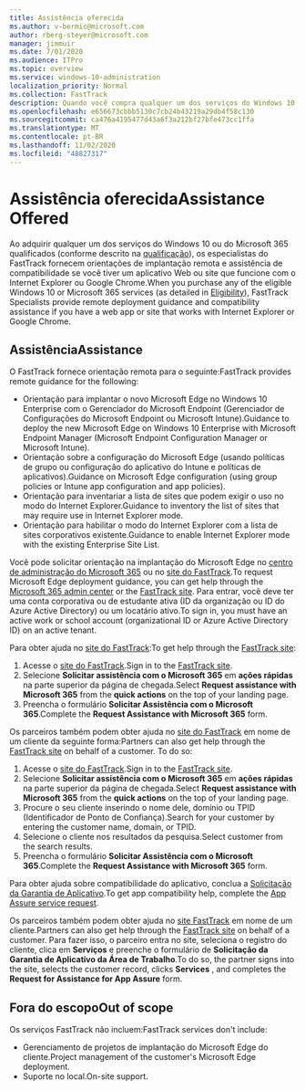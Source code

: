 ```yaml
---
title: Assistência oferecida
ms.author: v-bermic@microsoft.com
author: rberg-steyer@microsoft.com
manager: jimmuir
ms.date: 7/01/2020
ms.audience: ITPro
ms.topic: overview
ms.service: windows-10-administration
localization_priority: Normal
ms.collection: FastTrack
description: Quando você compra qualquer um dos serviços do Windows 10 ou do Microsoft 365 (como detalhado em Serviços e planos qualificados), os especialistas do FastTrack oferecem orientações de compatibilidade e implantação remota se você tiver um aplicativo ou site da Web que funcione com o Internet Explorer ou Google Chrome.
ms.openlocfilehash: e656673cbbb5130c7cb24b43219a29db4f58c130
ms.sourcegitcommit: ca476a4195477d43a6f3a212bf27bfe473cc1ffa
ms.translationtype: MT
ms.contentlocale: pt-BR
ms.lasthandoff: 11/02/2020
ms.locfileid: "48827317"
---
```

# <a name="assistance-offered"></a><span data-ttu-id="95dd1-103">Assistência oferecida</span><span class="sxs-lookup"><span data-stu-id="95dd1-103">Assistance Offered</span></span>

<span data-ttu-id="95dd1-104">Ao adquirir qualquer um dos serviços do Windows 10 ou do Microsoft 365 qualificados (conforme descrito na [qualificação](eligibility.md)), os especialistas do FastTrack fornecem orientações de implantação remota e assistência de compatibilidade se você tiver um aplicativo Web ou site que funcione com o Internet Explorer ou Google Chrome.</span><span class="sxs-lookup"><span data-stu-id="95dd1-104">When you purchase any of the eligible Windows 10 or Microsoft 365 services (as detailed in [Eligibility](eligibility.md)), FastTrack Specialists provide remote deployment guidance and compatibility assistance if you have a web app or site that works with Internet Explorer or Google Chrome.</span></span> 

## <a name="assistance"></a><span data-ttu-id="95dd1-105">Assistência</span><span class="sxs-lookup"><span data-stu-id="95dd1-105">Assistance</span></span>

<span data-ttu-id="95dd1-106">O FastTrack fornece orientação remota para o seguinte:</span><span class="sxs-lookup"><span data-stu-id="95dd1-106">FastTrack provides remote guidance for the following:</span></span>
- <span data-ttu-id="95dd1-107">Orientação para implantar o novo Microsoft Edge no Windows 10 Enterprise com o Gerenciador do Microsoft Endpoint (Gerenciador de Configurações do Microsoft Endpoint ou Microsoft Intune).</span><span class="sxs-lookup"><span data-stu-id="95dd1-107">Guidance to deploy the new Microsoft Edge on Windows 10 Enterprise with Microsoft Endpoint Manager (Microsoft Endpoint Configuration Manager or Microsoft Intune).</span></span>
- <span data-ttu-id="95dd1-108">Orientação sobre a configuração do Microsoft Edge (usando políticas de grupo ou configuração do aplicativo do Intune e políticas de aplicativos).</span><span class="sxs-lookup"><span data-stu-id="95dd1-108">Guidance on Microsoft Edge configuration (using group policies or Intune app configuration and app policies).</span></span>
- <span data-ttu-id="95dd1-109">Orientação para inventariar a lista de sites que podem exigir o uso no modo do Internet Explorer.</span><span class="sxs-lookup"><span data-stu-id="95dd1-109">Guidance to inventory the list of sites that may require use in Internet Explorer mode.</span></span>
- <span data-ttu-id="95dd1-110">Orientação para habilitar o modo do Internet Explorer com a lista de sites corporativos existente.</span><span class="sxs-lookup"><span data-stu-id="95dd1-110">Guidance to enable Internet Explorer mode with the existing Enterprise Site List.</span></span>

<span data-ttu-id="95dd1-111">Você pode solicitar orientação na implantação do Microsoft Edge no [centro de administração do Microsoft 365](https://go.microsoft.com/fwlink/?linkid=2032704) ou no [site do FastTrack](https://go.microsoft.com/fwlink/?linkid=780698).</span><span class="sxs-lookup"><span data-stu-id="95dd1-111">To request Microsoft Edge deployment guidance, you can get help through the [Microsoft 365 admin center](https://go.microsoft.com/fwlink/?linkid=2032704) or the [FastTrack site](https://go.microsoft.com/fwlink/?linkid=780698).</span></span> <span data-ttu-id="95dd1-112">Para entrar, você deve ter uma conta corporativa ou de estudante ativa (ID da organização ou ID do Azure Active Directory) ou um locatário ativo.</span><span class="sxs-lookup"><span data-stu-id="95dd1-112">To sign in, you must have an active work or school account (organizational ID or Azure Active Directory ID) on an active tenant.</span></span> 

<span data-ttu-id="95dd1-113">Para obter ajuda no [site do FastTrack](https://go.microsoft.com/fwlink/?linkid=780698):</span><span class="sxs-lookup"><span data-stu-id="95dd1-113">To get help through the [FastTrack site](https://go.microsoft.com/fwlink/?linkid=780698):</span></span> 
1.    <span data-ttu-id="95dd1-114">Acesse o [site do FastTrack](https://go.microsoft.com/fwlink/?linkid=780698).</span><span class="sxs-lookup"><span data-stu-id="95dd1-114">Sign in to the [FastTrack site](https://go.microsoft.com/fwlink/?linkid=780698).</span></span> 
2.    <span data-ttu-id="95dd1-115">Selecione **Solicitar assistência com o Microsoft 365** em **ações rápidas** na parte superior da página de chegada.</span><span class="sxs-lookup"><span data-stu-id="95dd1-115">Select **Request assistance with Microsoft 365** from the **quick actions** on the top of your landing page.</span></span>
3.    <span data-ttu-id="95dd1-116">Preencha o formulário **Solicitar Assistência com o Microsoft 365**.</span><span class="sxs-lookup"><span data-stu-id="95dd1-116">Complete the **Request Assistance with Microsoft 365** form.</span></span>
  
<span data-ttu-id="95dd1-p102">Os parceiros também podem obter ajuda no [site do FastTrack](https://go.microsoft.com/fwlink/?linkid=780698) em nome de um cliente da seguinte forma:</span><span class="sxs-lookup"><span data-stu-id="95dd1-p102">Partners can also get help through the [FastTrack site](https://go.microsoft.com/fwlink/?linkid=780698) on behalf of a customer. To do so:</span></span>
1.    <span data-ttu-id="95dd1-119">Acesse o [site do FastTrack](https://go.microsoft.com/fwlink/?linkid=780698).</span><span class="sxs-lookup"><span data-stu-id="95dd1-119">Sign in to the [FastTrack site](https://go.microsoft.com/fwlink/?linkid=780698).</span></span> 
2.    <span data-ttu-id="95dd1-120">Selecione **Solicitar assistência com o Microsoft 365** em **ações rápidas** na parte superior da página de chegada.</span><span class="sxs-lookup"><span data-stu-id="95dd1-120">Select **Request assistance with Microsoft 365** from the **quick actions** on the top of your landing page.</span></span>
3.    <span data-ttu-id="95dd1-121">Procure o seu cliente inserindo o nome dele, domínio ou TPID (Identificador de Ponto de Confiança).</span><span class="sxs-lookup"><span data-stu-id="95dd1-121">Search for your customer by entering the customer name, domain, or TPID.</span></span>
4.    <span data-ttu-id="95dd1-122">Selecione o cliente nos resultados da pesquisa.</span><span class="sxs-lookup"><span data-stu-id="95dd1-122">Select customer from the search results.</span></span>
5.    <span data-ttu-id="95dd1-123">Preencha o formulário **Solicitar Assistência com o Microsoft 365**.</span><span class="sxs-lookup"><span data-stu-id="95dd1-123">Complete the **Request Assistance with Microsoft 365** form.</span></span>
 
<span data-ttu-id="95dd1-124">Para obter ajuda sobre compatibilidade do aplicativo, conclua a [Solicitação da Garantia de Aplicativo](https://go.microsoft.com/fwlink/?linkid=2022721).</span><span class="sxs-lookup"><span data-stu-id="95dd1-124">To get app compatibility help, complete the [App Assure service request](https://go.microsoft.com/fwlink/?linkid=2022721).</span></span>

<span data-ttu-id="95dd1-125">Os parceiros também podem obter ajuda no [site FastTrack](https://go.microsoft.com/fwlink/?linkid=780698) em nome de um cliente.</span><span class="sxs-lookup"><span data-stu-id="95dd1-125">Partners can also get help through the [FastTrack site](https://go.microsoft.com/fwlink/?linkid=780698) on behalf of a customer.</span></span> <span data-ttu-id="95dd1-126">Para fazer isso, o parceiro entra no site, seleciona o registro do cliente, clica em **Serviços** e preenche o formulário de **Solicitação da Garantia de Aplicativo da Área de Trabalho**.</span><span class="sxs-lookup"><span data-stu-id="95dd1-126">To do so, the partner signs into the site, selects the customer record, clicks **Services** , and completes the **Request for Assistance for App Assure** form.</span></span>

## <a name="out-of-scope"></a><span data-ttu-id="95dd1-127">Fora do escopo</span><span class="sxs-lookup"><span data-stu-id="95dd1-127">Out of scope</span></span>

<span data-ttu-id="95dd1-128">Os serviços FastTrack não incluem:</span><span class="sxs-lookup"><span data-stu-id="95dd1-128">FastTrack services don't include:</span></span>
- <span data-ttu-id="95dd1-129">Gerenciamento de projetos de implantação do Microsoft Edge do cliente.</span><span class="sxs-lookup"><span data-stu-id="95dd1-129">Project management of the customer's Microsoft Edge deployment.</span></span>
- <span data-ttu-id="95dd1-130">Suporte no local.</span><span class="sxs-lookup"><span data-stu-id="95dd1-130">On-site support.</span></span>

